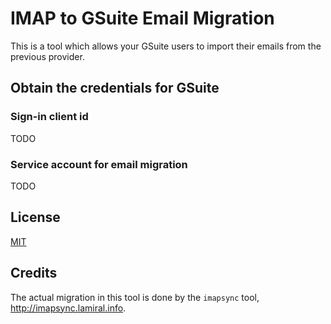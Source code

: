 # IMAP to GSuite Email Migration

This is a tool which allows your GSuite users to import their emails from the
previous provider.

## Obtain the credentials for GSuite

### Sign-in client id

TODO

### Service account for email migration

TODO

## License
[MIT](./LICENSE)

## Credits

The actual migration in this tool is done by the `imapsync` tool, http://imapsync.lamiral.info.
